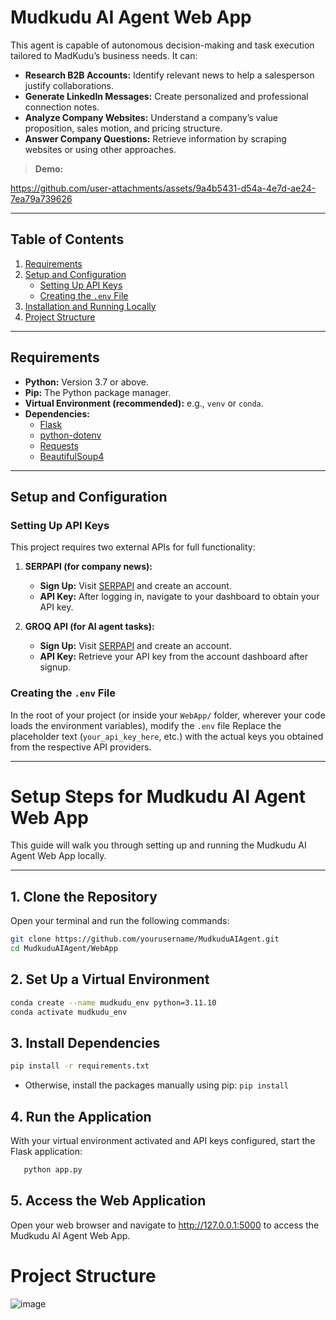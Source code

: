 # Mudkudu AI Agent Web App

This agent is capable of autonomous decision-making and task execution tailored to MadKudu’s business needs. It can:

- **Research B2B Accounts:** Identify relevant news to help a salesperson justify collaborations.
- **Generate LinkedIn Messages:** Create personalized and professional connection notes.
- **Analyze Company Websites:** Understand a company’s value proposition, sales motion, and pricing structure.
- **Answer Company Questions:** Retrieve information by scraping websites or using other approaches.

> **Demo:**  

https://github.com/user-attachments/assets/9a4b5431-d54a-4e7d-ae24-7ea79a739626



---

## Table of Contents

1. [Requirements](#requirements)
2. [Setup and Configuration](#setup-and-configuration)
   - [Setting Up API Keys](#setting-up-api-keys)
   - [Creating the `.env` File](#creating-the-env-file)
3. [Installation and Running Locally](#Setup-Steps-for-Mudkudu-AI-Agent-Web-App)
4. [Project Structure](#project-structure)

---

## Requirements

- **Python:** Version 3.7 or above.
- **Pip:** The Python package manager.
- **Virtual Environment (recommended):** e.g., `venv` or `conda`.
- **Dependencies:**
  - [Flask](https://flask.palletsprojects.com/)
  - [python-dotenv](https://pypi.org/project/python-dotenv/)
  - [Requests](https://pypi.org/project/requests/)
  - [BeautifulSoup4](https://pypi.org/project/beautifulsoup4/)

---

## Setup and Configuration

### Setting Up API Keys

This project requires two external APIs for full functionality:

1. **SERPAPI (for company news):**
   - **Sign Up:** Visit [SERPAPI](https://serpapi.com/dashboard) and create an account.
   - **API Key:** After logging in, navigate to your dashboard to obtain your API key.

2. **GROQ API (for AI agent tasks):**
   - **Sign Up:** Visit [SERPAPI](https://console.groq.com/keys) and create an account.
   - **API Key:** Retrieve your API key from the account dashboard after signup.

### Creating the `.env` File

In the root of your project (or inside your `WebApp/` folder, wherever your code loads the environment variables), modify the `.env` file
Replace the placeholder text (`your_api_key_here`, etc.) with the actual keys you obtained from the respective API providers.

---
# Setup Steps for Mudkudu AI Agent Web App

This guide will walk you through setting up and running the Mudkudu AI Agent Web App locally.

---

## 1. Clone the Repository

Open your terminal and run the following commands:

```bash
git clone https://github.com/yourusername/MudkuduAIAgent.git
cd MudkuduAIAgent/WebApp
```

## 2. Set Up a Virtual Environment

```bash
conda create --name mudkudu_env python=3.11.10
conda activate mudkudu_env
```
## 3. Install Dependencies

```bash
pip install -r requirements.txt
```
* Otherwise, install the packages manually using pip:
`pip install `

## 4. Run the Application
With your virtual environment activated and API keys configured, start the Flask application:

```bash
   python app.py
```

## 5. Access the Web Application

Open your web browser and navigate to http://127.0.0.1:5000 to access the Mudkudu AI Agent Web App.

# Project Structure

![image](https://github.com/user-attachments/assets/21403bef-68a6-4ff9-8718-ce413a1143f0)

